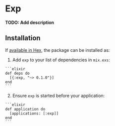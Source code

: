 # Exp

**TODO: Add description**

## Installation

If [available in Hex](https://hex.pm/docs/publish), the package can be installed as:

  1. Add `exp` to your list of dependencies in `mix.exs`:

    ```elixir
    def deps do
      [{:exp, "~> 0.1.0"}]
    end
    ```

  2. Ensure `exp` is started before your application:

    ```elixir
    def application do
      [applications: [:exp]]
    end
    ```


